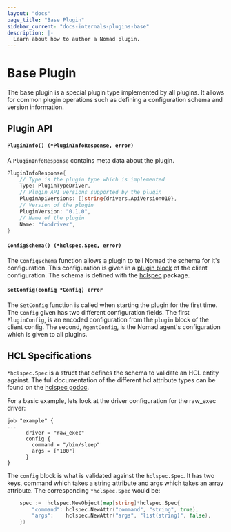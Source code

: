 ```yaml
---
layout: "docs"
page_title: "Base Plugin"
sidebar_current: "docs-internals-plugins-base"
description: |-
  Learn about how to author a Nomad plugin.
---
```


# Base Plugin

The base plugin is a special plugin type implemented by all plugins. It allows
for common plugin operations such as defining a configuration schema and
version information.

## Plugin API

#### `PluginInfo() (*PluginInfoResponse, error)`

A `PluginInfoResponse` contains meta data about the plugin.

```go
PluginInfoResponse{
    // Type is the plugin type which is implemented
    Type: PluginTypeDriver,
    // Plugin API versions supported by the plugin
    PluginApiVersions: []string{drivers.ApiVersion010},
    // Version of the plugin
    PluginVersion: "0.1.0",
    // Name of the plugin
    Name: "foodriver",
}
```

#### `ConfigSchema() (*hclspec.Spec, error)`

The `ConfigSchema` function allows a plugin to tell Nomad the schema for it's
configuration. This configuration is given in a [plugin block][pluginblock] of
the client configuration. The schema is defined with the [hclspec][hclspec]
package.

#### `SetConfig(config *Config) error`

The `SetConfig` function is called when starting the plugin for the first
time. The `Config` given has two different configuration fields. The first
`PluginConfig`, is an encoded configuration from the `plugin` block of the
client config. The second, `AgentConfig`, is the Nomad agent's configuration
which is given to all plugins.

## HCL Specifications

`*hclspec.Spec` is a struct that defines the schema to validate an HCL entity
against. The full documentation of the different hcl attribute types can be
found on the [hclspec godoc][hclspec].

For a basic example, lets look at the driver configuration for the raw_exec
driver:

```hcl
job "example" {
...
      driver = "raw_exec"
      config {
        command = "/bin/sleep"
        args = ["100"] 
      }
}
```

The `config` block is what is validated against the `hclspec.Spec`. It has two
keys, command which takes a string attribute and args which takes an array
attribute. The corresponding `*hclspec.Spec` would be:

```go
    spec :=  hclspec.NewObject(map[string]*hclspec.Spec{
		"command": hclspec.NewAttr("command", "string", true),
		"args":    hclspec.NewAttr("args", "list(string)", false),
	})
```


[hclspec]: https://godoc.org/github.com/hashicorp/nomad/plugins/shared/hclspec
[pluginblock]: /docs/configuration/plugin.html
